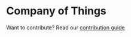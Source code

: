 # Company of Things

Want to contribute? Read our [contribution guide](https://github.com/Company-of-Things/.github/blob/main/profile/CONTRIBUTING.md)
